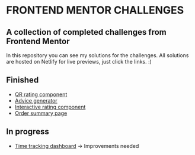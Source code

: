# FRONTEND MENTOR CHALLENGES

## A collection of completed challenges from Frontend Mentor

In this repository you can see my solutions for the challenges.
All solutions are hosted on Netlify for live previews, just click the links. :)

## Finished

- [QR rating component](https://qr-component-igor-pekovic.netlify.app/)
- [Advice generator](https://advice-generator-app-igor-pekovic.netlify.app/)
- [Interactive rating component](https://rating-component-igor-pekovic.netlify.app/)
- [Order summary page](https://summary-component-igor-pekovic.netlify.app/)

## In progress

- [Time tracking dashboard](https://time-tracking-dashboard-igor-pekovic.netlify.app/) -> Improvements needed
